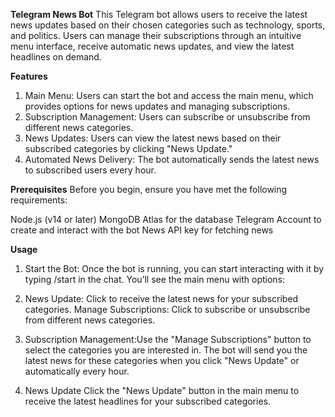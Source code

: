 **Telegram News Bot**
This Telegram bot allows users to receive the latest news updates based on their chosen categories such as technology, sports, and politics. Users can manage their subscriptions through an intuitive menu interface, receive automatic news updates, and view the latest headlines on demand.

**Features**
1. Main Menu: Users can start the bot and access the main menu, which provides options for news updates and managing subscriptions.
2. Subscription Management: Users can subscribe or unsubscribe from different news categories.
3. News Updates: Users can view the latest news based on their subscribed categories by clicking "News Update."
4. Automated News Delivery: The bot automatically sends the latest news to subscribed users every hour.

**Prerequisites**
Before you begin, ensure you have met the following requirements:

Node.js (v14 or later)
MongoDB Atlas for the database
Telegram Account to create and interact with the bot
News API key for fetching news 

**Usage**
1. Start the Bot: Once the bot is running, you can start interacting with it by typing /start in the chat. You’ll see the main menu with options:

2. News Update: Click to receive the latest news for your subscribed categories.
Manage Subscriptions: Click to subscribe or unsubscribe from different news categories.

3. Subscription Management:Use the "Manage Subscriptions" button to select the categories you are interested in. The bot will send you the latest news for these categories when you click "News Update" or automatically every hour.

4. News Update
Click the "News Update" button in the main menu to receive the latest headlines for your subscribed categories.